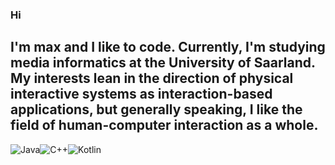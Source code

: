 ### Hi
I'm max and I like to code. Currently, I'm studying **media informatics** at the University of Saarland. My interests lean in 
the direction of **physical interactive systems** as **interaction-based applications**, but generally speaking, I like the 
field of human-computer interaction as a whole.
---
![Java](https://img.shields.io/badge/java-%23ED8B00.svg?style=for-the-badge&logo=openjdk&logoColor=white)![C++](https://img.shields.io/badge/c++-%2300599C.svg?style=for-the-badge&logo=c%2B%2B&logoColor=white)![Kotlin](https://img.shields.io/badge/kotlin-%237F52FF.svg?style=for-the-badge&logo=kotlin&logoColor=white)
